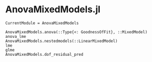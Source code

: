 # AnovaMixedModels.jl
```@meta
CurrentModule = AnovaMixedModels
```
```@docs
AnovaMixedModels.anova(::Type{<: GoodnessOfFit}, ::MixedModel)
anova_lme
AnovaMixedModels.nestedmodels(::LinearMixedModel)
lme
glme
AnovaMixedModels.dof_residual_pred
```
